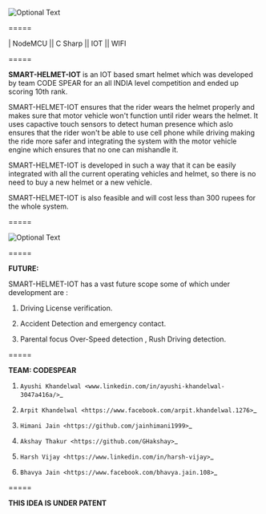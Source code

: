 ![Optional Text](../master/Graphics/git-start.jpg)

    
=====

| NodeMCU  ||  C Sharp  ||  IOT  ||  WIFI 

=====

**SMART-HELMET-IOT** is an IOT based smart helmet which was developed by team CODE SPEAR for an all INDIA level competition
and ended up scoring 10th rank.

SMART-HELMET-IOT ensures that the rider wears the helmet properly and makes sure that motor vehicle won't function
until rider wears the helmet. It uses capactive touch sensors to detect human presence which aslo ensures that the rider won't be able to use cell phone while driving making the ride more safer and integrating the system with the motor vehicle engine which ensures that no one can mishandle it.

SMART-HELMET-IOT is developed in such a way that it can be easily integrated with all the current operating vehicles and helmet,
so there is no need to buy a new helmet or a new vehicle.

SMART-HELMET-IOT is also feasible and will cost less than 300 rupees for the whole system.



=====

![Optional Text](../master/Graphics/git-mid.jpg)


=====


**FUTURE:**

SMART-HELMET-IOT has a vast future scope some of which under development are :

1) Driving License verification.

2) Accident Detection and emergency contact.

3) Parental focus Over-Speed detection , Rush Driving detection.


=====



**TEAM: CODESPEAR**

1) `Ayushi Khandelwal <www.linkedin.com/in/ayushi-khandelwal-3047a416a/>`_

2) `Arpit Khandelwal <https://www.facebook.com/arpit.khandelwal.1276>`_

3) `Himani Jain <https://github.com/jainhimani1999>`_

4) `Akshay Thakur <https://github.com/GHakshay>`_

5) `Harsh Vijay <https://www.linkedin.com/in/harsh-vijay>`_

6) `Bhavya Jain <https://www.facebook.com/bhavya.jain.108>`_



=====

**THIS IDEA IS UNDER PATENT**       
